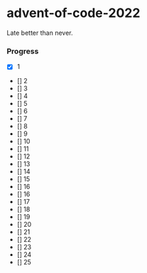 # advent-of-code-2022

Late better than never.

### Progress

-   [x] 1
-   [] 2
-   [] 3
-   [] 4
-   [] 5
-   [] 6
-   [] 7
-   [] 8
-   [] 9
-   [] 10
-   [] 11
-   [] 12
-   [] 13
-   [] 14
-   [] 15
-   [] 16
-   [] 16
-   [] 17
-   [] 18
-   [] 19
-   [] 20
-   [] 21
-   [] 22
-   [] 23
-   [] 24
-   [] 25
